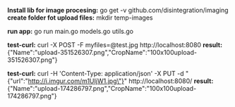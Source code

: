 <strong>Install lib for image procesing:</strong> go get -v github.com/disintegration/imaging
<strong>create folder fot upload files:</strong> mkdir temp-images

<strong>run app:</strong> go run main.go models.go utils.go

<strong>test-curl:</strong> curl -X POST -F myfiles=@test.jpg http://localhost:8080
<strong>result:</strong> {"Name":"upload-351526307.png","CropName":"100x100upload-351526307.png"}

<strong>test-curl:</strong> curl -H 'Content-Type: application/json' -X PUT -d "{\"url\":\"http://i.imgur.com/m1UIjW1.jpg\"}" http://localhost:8080/
<strong>result:</strong> {"Name":"upload-174286797.png","CropName":"100x100upload-174286797.png"}
